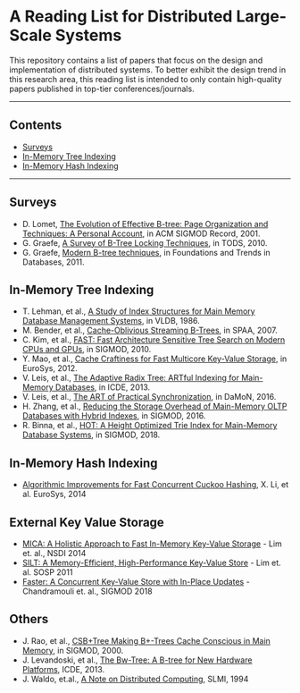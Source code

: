 # A Reading List for Distributed Large-Scale Systems

This repository contains a list of papers that focus on the design and implementation of distributed systems. To better exhibit the design trend in this research area, this reading list is intended to only contain high-quality papers published in top-tier conferences/journals.
- - -

## Contents
- [Surveys](#surveys)
- [In-Memory Tree Indexing](#in-memory-tree-indexing)
- [In-Memory Hash Indexing](#in-memory-hash-indexing)

- - -

## Surveys
* D. Lomet, [The Evolution of Effective B-tree: Page Organization and Techniques: A Personal Account](https://www.microsoft.com/en-us/research/wp-content/uploads/2016/02/p64-lomet.pdf), in ACM SIGMOD Record, 2001.
* G. Graefe, [A Survey of B-Tree Locking Techniques](https://dl.acm.org/citation.cfm?id=1806907.1806908), in TODS, 2010.
* G. Graefe, [Modern B-tree techniques](https://www.nowpublishers.com/article/Details/DBS-028), in Foundations and Trends in Databases, 2011.

## In-Memory Tree Indexing
* T. Lehman, et al., [A Study of Index Structures for Main Memory Database Management Systems](http://www.vldb.org/conf/1986/P294.PDF), in VLDB, 1986.
* M. Bender, et al., [Cache-Oblivious Streaming B-Trees](https://dl.acm.org/citation.cfm?id=1248393), in SPAA, 2007.
* C. Kim, et al., [FAST: Fast Architecture Sensitive Tree Search on Modern CPUs and GPUs](https://dl.acm.org/citation.cfm?id=1807206), in SIGMOD, 2010.
* Y. Mao, et al., [Cache Craftiness for Fast Multicore Key-Value Storage](https://dl.acm.org/citation.cfm?id=2168855), in EuroSys, 2012.
* V. Leis, et al., [The Adaptive Radix Tree: ARTful Indexing for Main-Memory Databases](https://db.in.tum.de/~leis/papers/ART.pdf), in ICDE, 2013.
* V. Leis, et al., [The ART of Practical Synchronization](https://dl.acm.org/citation.cfm?id=2933352), in DaMoN, 2016.
* H. Zhang, et al., [Reducing the Storage Overhead of Main-Memory OLTP Databases with Hybrid Indexes](https://dl.acm.org/citation.cfm?id=2915222), in SIGMOD, 2016.
* R. Binna, et al., [HOT: A Height Optimized Trie Index for Main-Memory Database Systems](https://dl.acm.org/citation.cfm?id=3183713.3196896), in SIGMOD, 2018.

## In-Memory Hash Indexing
* [Algorithmic Improvements for Fast Concurrent Cuckoo Hashing](https://dl.acm.org/citation.cfm?id=2592820), X. Li, et al. EuroSys, 2014
## External Key Value Storage
* [MICA: A Holistic Approach to Fast In-Memory Key-Value Storage](https://www.usenix.org/system/files/conference/nsdi14/nsdi14-paper-lim.pdf) - Lim et. al., NSDI 2014
* [SILT: A Memory-Efficient, High-Performance Key-Value Store](https://www.cs.cmu.edu/~dga/papers/silt-sosp2011.pdf) - Lim et. al. SOSP 2011
* [Faster: A Concurrent Key-Value Store with In-Place Updates](https://www.microsoft.com/en-us/research/uploads/prod/2018/03/faster-sigmod18.pdf) - Chandramouli et. al., SIGMOD 2018
## Others
* J. Rao, et al., [CSB+Tree Making B+-Trees Cache Conscious in Main Memory](https://dl.acm.org/citation.cfm?id=335449), in SIGMOD, 2000.
* J. Levandoski, et al., [The Bw-Tree: A B-tree for New Hardware Platforms](https://www.microsoft.com/en-us/research/publication/the-bw-tree-a-b-tree-for-new-hardware/), ICDE, 2013.
* J. Waldo, et.al., [A Note on Distributed Computing](https://www.cc.gatech.edu/classes/AY2010/cs4210_fall/papers/smli_tr-94-29.pdf), SLMI, 1994
